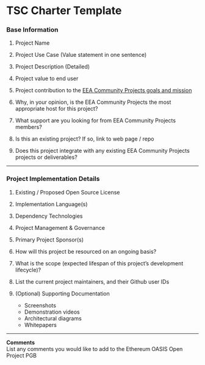 # TSC Charter Template

### Base Information
 
1. Project Name


3. Project Use Case (Value statement in one sentence)
4. Project Description (Detailed)
5. Project value to end user
6. Project contribution to the [EEA Community Projects goals and mission](./PROJECT_CHARTER.md#2-abstract)
7. Why, in your opinion, is the EEA Community Projects the most appropriate host for this project?

7. What support are you looking for from EEA Community Projects members?

8. Is this an existing project? If so, link to web page / repo
 
9. Does this project integrate with any existing EEA Community Projects projects or deliverables?

---

### Project Implementation Details

1. Existing / Proposed Open Source License

2. Implementation Language(s)

3. Dependency Technologies
 
4. Project Management & Governance
 
5. Primary Project Sponsor(s)

6. How will this project be resourced on an ongoing basis?
7. What is the scope (expected lifespan of this project’s development lifecycle)?
 
8. List the current project maintainers, and their Github user IDs

9. (Optional) Supporting Documentation
   * Screenshots
   * Demonstration videos
   * Architectural diagrams
   * Whitepapers

---
**Comments**  
List any comments you would like to add to the Ethereum OASIS Open Project PGB
